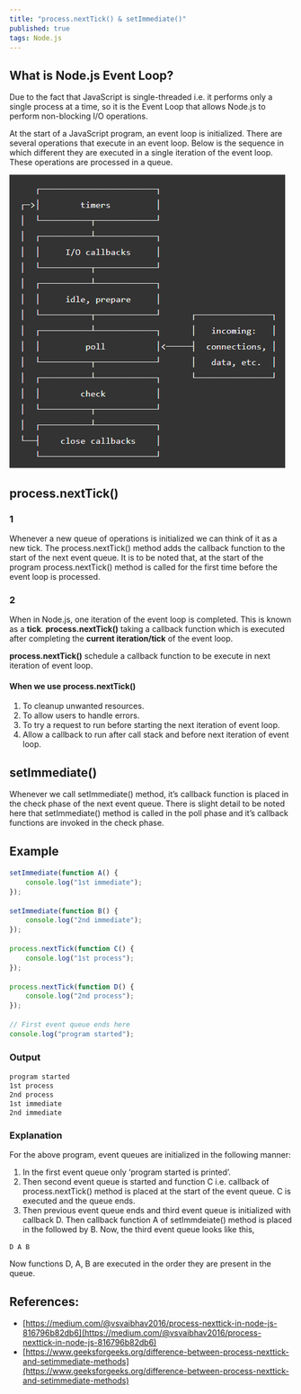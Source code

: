 ```yaml
---
title: "process.nextTick() & setImmediate()"
published: true
tags: Node.js
---
```


## What is Node.js Event Loop?

Due to the fact that JavaScript is single-threaded i.e. it performs only a single process at a time, so it is the Event Loop that allows Node.js to perform non-blocking I/O operations.

At the start of a JavaScript program, an event loop is initialized. There are several operations that execute in an event loop. Below is the sequence in which different they are executed in a single iteration of the event loop. These operations are processed in a queue.

![Phases of Event Loop in Node.js](/../../assets/nodejs-event-loop.png)

## process.nextTick()

### 1

Whenever a new queue of operations is initialized we can think of it as a new
tick. The process.nextTick() method adds the callback function to the start of
the next event queue. It is to be noted that, at the start of the program
process.nextTick() method is called for the first time before the event loop
is processed.

### 2

When in Node.js, one iteration of the event loop is completed. This is known as a
**tick**. **process.nextTick()** taking a callback function which is executed after
completing the **current iteration/tick** of the event loop.


**process.nextTick()** schedule a callback function to be execute in next iteration of
event loop.

#### When we use process.nextTick()

1. To cleanup unwanted resources.
2. To allow users to handle errors.
3. To try a request to run before starting the next iteration of event loop.
4. Allow a callback to run after call stack and before next iteration of event loop.

## setImmediate()

Whenever we call setImmediate() method, it’s callback function is placed in
the check phase of the next event queue. There is slight detail to be noted
here that setImmediate() method is called in the poll phase and it’s callback
functions are invoked in the check phase.

## Example

```javascript
setImmediate(function A() {
	console.log("1st immediate");
});

setImmediate(function B() {
	console.log("2nd immediate");
});

process.nextTick(function C() {
	console.log("1st process");
});

process.nextTick(function D() {
	console.log("2nd process");
});

// First event queue ends here
console.log("program started");
```

### Output

```shell
program started
1st process
2nd process
1st immediate
2nd immediate
```

### Explanation

For the above program, event queues are initialized in the following manner:

1. In the first event queue only ‘program started is printed’.
2. Then second event queue is started and function C i.e. callback of process.nextTick() method is placed at the start of the event queue. C is executed and the queue ends.
3. Then previous event queue ends and third event queue is initialized with callback D. Then callback function A of setImmdeiate() method is placed in the followed by B.
Now, the third event queue looks like this,

```shell
D A B
```

Now functions D, A, B are executed in the order they are present in the queue.

## References:

- [https://medium.com/@vsvaibhav2016/process-nexttick-in-node-js-816796b82db6](https://medium.com/@vsvaibhav2016/process-nexttick-in-node-js-816796b82db6)
- [https://www.geeksforgeeks.org/difference-between-process-nexttick-and-setimmediate-methods](https://www.geeksforgeeks.org/difference-between-process-nexttick-and-setimmediate-methods)